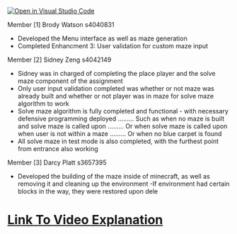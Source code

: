 [![Open in Visual Studio Code](https://classroom.github.com/assets/open-in-vscode-718a45dd9cf7e7f842a935f5ebbe5719a5e09af4491e668f4dbf3b35d5cca122.svg)](https://classroom.github.com/online_ide?assignment_repo_id=15128356&assignment_repo_type=AssignmentRepo)


Member [1] Brody Watson s4040831
- Developed the Menu interface as well as maze generation
- Completed Enhancment 3: User validation for custom maze input

Member [2] Sidney Zeng s4042149
- Sidney was in charged of completing the place player and the solve maze component of the assignment 
- Only user input validation completed was whether or not maze was already built and whether or not player was in maze for solve maze algorithm to work
- Solve maze algorithm is fully completed and functional - with necessary defensive programming deployed 
......... Such as when no maze is built and solve maze is called upon
......... Or when solve maze is called upon when user is not within a maze
......... Or when no blue carpet is found
- All solve maze in test mode is also completed, with the furthest point from entrance also working

Member [3] Darcy Platt s3657395
- Developed the building of the maze inside of minecraft, as well as removing it and cleaning up the environment
-If environment had certain blocks in the way, they were restored upon  dele

# [ Link To Video Explanation](https://youtu.be/2SxQ8wx6tp8)